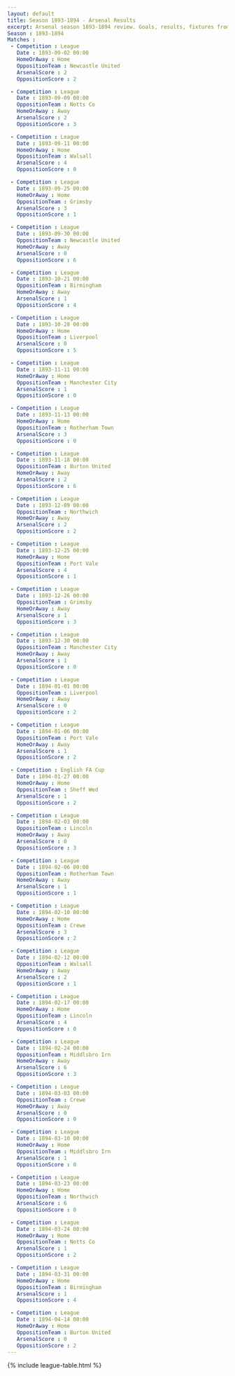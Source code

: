 ```yaml
---
layout: default
title: Season 1893-1894 - Arsenal Results 
excerpt: Arsenal season 1893-1894 review. Goals, results, fixtures from the 1893-1894 season on History of Arsenal Football Club
Season : 1893-1894
Matches :
 - Competition : League
   Date : 1893-09-02 00:00
   HomeOrAway : Home
   OppositionTeam : Newcastle United
   ArsenalScore : 2
   OppositionScore : 2

 - Competition : League
   Date : 1893-09-09 00:00
   OppositionTeam : Notts Co
   HomeOrAway : Away
   ArsenalScore : 2
   OppositionScore : 3

 - Competition : League
   Date : 1893-09-11 00:00
   HomeOrAway : Home
   OppositionTeam : Walsall
   ArsenalScore : 4
   OppositionScore : 0

 - Competition : League
   Date : 1893-09-25 00:00
   HomeOrAway : Home
   OppositionTeam : Grimsby
   ArsenalScore : 3
   OppositionScore : 1

 - Competition : League
   Date : 1893-09-30 00:00
   OppositionTeam : Newcastle United
   HomeOrAway : Away
   ArsenalScore : 0
   OppositionScore : 6

 - Competition : League
   Date : 1893-10-21 00:00
   OppositionTeam : Birmingham
   HomeOrAway : Away
   ArsenalScore : 1
   OppositionScore : 4

 - Competition : League
   Date : 1893-10-28 00:00
   HomeOrAway : Home
   OppositionTeam : Liverpool
   ArsenalScore : 0
   OppositionScore : 5

 - Competition : League
   Date : 1893-11-11 00:00
   HomeOrAway : Home
   OppositionTeam : Manchester City
   ArsenalScore : 1
   OppositionScore : 0

 - Competition : League
   Date : 1893-11-13 00:00
   HomeOrAway : Home
   OppositionTeam : Rotherham Town
   ArsenalScore : 3
   OppositionScore : 0

 - Competition : League
   Date : 1893-11-18 00:00
   OppositionTeam : Burton United
   HomeOrAway : Away
   ArsenalScore : 2
   OppositionScore : 6

 - Competition : League
   Date : 1893-12-09 00:00
   OppositionTeam : Northwich
   HomeOrAway : Away
   ArsenalScore : 2
   OppositionScore : 2

 - Competition : League
   Date : 1893-12-25 00:00
   HomeOrAway : Home
   OppositionTeam : Port Vale
   ArsenalScore : 4
   OppositionScore : 1

 - Competition : League
   Date : 1893-12-26 00:00
   OppositionTeam : Grimsby
   HomeOrAway : Away
   ArsenalScore : 1
   OppositionScore : 3

 - Competition : League
   Date : 1893-12-30 00:00
   OppositionTeam : Manchester City
   HomeOrAway : Away
   ArsenalScore : 1
   OppositionScore : 0

 - Competition : League
   Date : 1894-01-01 00:00
   OppositionTeam : Liverpool
   HomeOrAway : Away
   ArsenalScore : 0
   OppositionScore : 2

 - Competition : League
   Date : 1894-01-06 00:00
   OppositionTeam : Port Vale
   HomeOrAway : Away
   ArsenalScore : 1
   OppositionScore : 2

 - Competition : English FA Cup
   Date : 1894-01-27 00:00
   HomeOrAway : Home
   OppositionTeam : Sheff Wed
   ArsenalScore : 1
   OppositionScore : 2

 - Competition : League
   Date : 1894-02-03 00:00
   OppositionTeam : Lincoln
   HomeOrAway : Away
   ArsenalScore : 0
   OppositionScore : 3

 - Competition : League
   Date : 1894-02-06 00:00
   OppositionTeam : Rotherham Town
   HomeOrAway : Away
   ArsenalScore : 1
   OppositionScore : 1

 - Competition : League
   Date : 1894-02-10 00:00
   HomeOrAway : Home
   OppositionTeam : Crewe
   ArsenalScore : 3
   OppositionScore : 2

 - Competition : League
   Date : 1894-02-12 00:00
   OppositionTeam : Walsall
   HomeOrAway : Away
   ArsenalScore : 2
   OppositionScore : 1

 - Competition : League
   Date : 1894-02-17 00:00
   HomeOrAway : Home
   OppositionTeam : Lincoln
   ArsenalScore : 4
   OppositionScore : 0

 - Competition : League
   Date : 1894-02-24 00:00
   OppositionTeam : Middlsbro Irn
   HomeOrAway : Away
   ArsenalScore : 6
   OppositionScore : 3

 - Competition : League
   Date : 1894-03-03 00:00
   OppositionTeam : Crewe
   HomeOrAway : Away
   ArsenalScore : 0
   OppositionScore : 0

 - Competition : League
   Date : 1894-03-10 00:00
   HomeOrAway : Home
   OppositionTeam : Middlsbro Irn
   ArsenalScore : 1
   OppositionScore : 0

 - Competition : League
   Date : 1894-03-23 00:00
   HomeOrAway : Home
   OppositionTeam : Northwich
   ArsenalScore : 6
   OppositionScore : 0

 - Competition : League
   Date : 1894-03-24 00:00
   HomeOrAway : Home
   OppositionTeam : Notts Co
   ArsenalScore : 1
   OppositionScore : 2

 - Competition : League
   Date : 1894-03-31 00:00
   HomeOrAway : Home
   OppositionTeam : Birmingham
   ArsenalScore : 1
   OppositionScore : 4

 - Competition : League
   Date : 1894-04-14 00:00
   HomeOrAway : Home
   OppositionTeam : Burton United
   ArsenalScore : 0
   OppositionScore : 2
---
```



{% include league-table.html %}